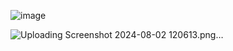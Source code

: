 ![image](https://github.com/user-attachments/assets/6f23eb12-5105-470f-b567-0115efb1f908)

![Uploading Screenshot 2024-08-02 120613.png…]()
